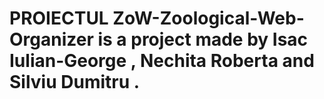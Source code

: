 # PROIECTUL ZoW-Zoological-Web-Organizer is a project made by Isac Iulian-George , Nechita Roberta and Silviu Dumitru .

